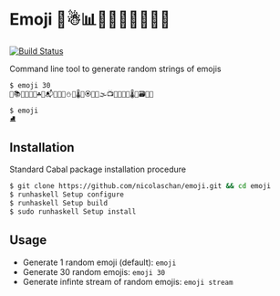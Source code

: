 # Emoji 🥁☃📊💽🌞🌚🚊🚥🏤🏸
[![Build Status](https://img.shields.io/travis/nicolaschan/emoji.svg)](https://travis-ci.org/nicolaschan/emoji)

Command line tool to generate random strings of emojis

```bash
$ emoji 30
🎐📚🚉🌋🐤🎫☘🔐📬🥈🐽🎁⛄📓🌡🎣🏵📅🎱🌫📺🍍🌱⛲💈🌡📕🗃🌌🥗
```

```bash
$ emoji
⛸
```

## Installation
Standard Cabal package installation procedure
```bash
$ git clone https://github.com/nicolaschan/emoji.git && cd emoji
$ runhaskell Setup configure
$ runhaskell Setup build
$ sudo runhaskell Setup install
```

## Usage
- Generate 1 random emoji (default): `emoji`
- Generate 30 random emojis: `emoji 30`
- Generate infinte stream of random emojis: `emoji stream`
